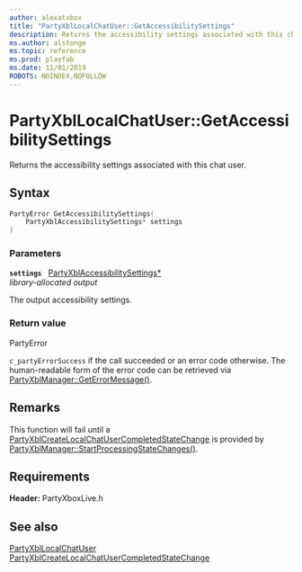 ```yaml
---
author: alexatxbox
title: "PartyXblLocalChatUser::GetAccessibilitySettings"
description: Returns the accessibility settings associated with this chat user.
ms.author: alstonge
ms.topic: reference
ms.prod: playfab
ms.date: 11/01/2019
ROBOTS: NOINDEX,NOFOLLOW
---
```


# PartyXblLocalChatUser::GetAccessibilitySettings  

Returns the accessibility settings associated with this chat user.  

## Syntax  
  
```cpp
PartyError GetAccessibilitySettings(  
    PartyXblAccessibilitySettings* settings  
)  
```  
  
### Parameters  
  
**`settings`** &nbsp; [PartyXblAccessibilitySettings*](../../../structs/partyxblaccessibilitysettings.md)  
*library-allocated output*  
  
The output accessibility settings.  
  
  
### Return value  
PartyError
  
```c_partyErrorSuccess``` if the call succeeded or an error code otherwise. The human-readable form of the error code can be retrieved via [PartyXblManager::GetErrorMessage()](../../PartyXblManager/methods/partyxblmanager_geterrormessage.md).
  
## Remarks  
  
This function will fail until a [PartyXblCreateLocalChatUserCompletedStateChange](../../../structs/partyxblcreatelocalchatusercompletedstatechange.md) is provided by [PartyXblManager::StartProcessingStateChanges()](../../PartyXblManager/methods/partyxblmanager_startprocessingstatechanges.md).
  
## Requirements  
  
**Header:** PartyXboxLive.h
  
## See also  
[PartyXblLocalChatUser](../partyxbllocalchatuser.md)  
[PartyXblCreateLocalChatUserCompletedStateChange](../../../structs/partyxblcreatelocalchatusercompletedstatechange.md)
  
  
